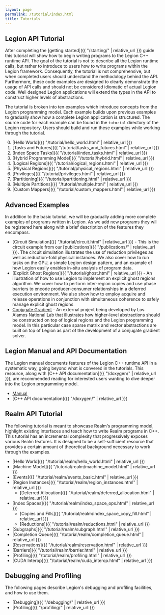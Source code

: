 ```yaml
---
layout: page
permalink: /tutorial/index.html
title: Tutorials
---
```


## Legion API Tutorial

After completing the [getting started]({{ "/starting/" | relative_url }}) guide this tutorial
will show how to begin writing programs to the Legion C++ runtime
API. The goal of the tutorial is not to describe all the Legion
runtime calls, but rather to introduce to users how to write programs
within the Legion framework. Consequently, the tutorial is not
comprehensive, but when completed users should understand the
methodology behind the API. Furthermore, these code examples are
designed to clearly demonstrate the usage of API calls and should not
be considered idiomatic of actual Legion code. Well designed Legion
applications will extend the types in the API to construct higher
levels of abstractions.

The tutorial is broken into ten examples which introduce concepts from
the Legion programming model. Each example builds upon previous
examples to gradually show how a complete Legion application is
structured. The source code for each example can be found in the
`tutorial` directory of the Legion repository. Users should build and
run these examples while working through the tutorial.

 0. [Hello World]({{ "/tutorial/hello_world.html" | relative_url }})
 1. [Tasks and Futures]({{ "/tutorial/tasks_and_futures.html" | relative_url }})
 2. [Index Space Tasks]({{ "/tutorial/index_tasks.html" | relative_url }})
 3. [Hybrid Programming Model]({{ "/tutorial/hybrid.html" | relative_url }})
 4. [Logical Regions]({{ "/tutorial/logical_regions.html" | relative_url }})
 5. [Physical Regions]({{ "/tutorial/physical_regions.html" | relative_url }})
 6. [Privileges]({{ "/tutorial/privileges.html" | relative_url }})
 7. [Partitioning]({{ "/tutorial/partitioning.html" | relative_url }})
 8. [Multiple Partitions]({{ "/tutorial/multiple.html" | relative_url }})
 9. [Custom Mappers]({{ "/tutorial/custom_mappers.html" | relative_url }})

## Advanced Examples

In addition to the basic tutorial, we will be gradually adding more
complete examples of programs written in Legion. As we add new
programs they will be registered here along with a brief description
of the features they encompass.

  * [Circuit Simulation]({{ "/tutorial/circuit.html" | relative_url }}) - This is the circuit
    example from our [publications]({{ "/publications/" | relative_url }}). The circuit
    simulation illustrates the use of reduction privileges as well as
    reduction-fold physical instances.  We also cover how to run tasks
    on the GPU, a simple Legion design pattern, and an example of how
    Legion easily enables in-situ analysis of program data.
  * [Explicit Ghost Regions]({{ "/tutorial/ghost.html" | relative_url }}) - An illustration
    of how to use Legion to implement an explicit ghost regions
    algorithm. We cover how to perform inter-region copies and use
    phase barriers to encode producer-consumer relationships in a
    deferred execution environment.  We also show how to employ
    acquire and release operations in conjunction with simultaneous
    coherence to safely manage explicit ghost regions.
  * [Conjugate Gradient](https://github.com/lanl/CODY/tree/master/legion/legion-hpcg) -
    An external project being developed by Los Alamos National Lab
    that illustrates how higher-level abstractions should be
    constructed on top of logical regions and the Legion programming
    model. In this particular case sparse matrix and vector
    abstractions are built on top of Legion as part of the development
    of a conjugate gradient solver.

## Legion Manual and API Documentation

The Legion manual documents features of the Legion C++ runtime API in
a systematic way, going beyond what is convered in the tutorials. This
resource, along with [C++ API documentation]({{ "/doxygen/" | relative_url }}), are
recommended reading for interested users wanting to dive deeper into
the Legion programming model.

  * [Manual](/pdfs/legion-manual.pdf)
  * [C++ API documentation]({{ "/doxygen/" | relative_url }})
  
## Realm API Tutorial

The following tutorial is meant to showcase Realm's programming
model, highlight existing interfaces and teach how to write Realm
programs in C++. This tutorial has an
incremental complexity that progressively exposes various Realm features.
It is designed to be a self-sufficient resource that provides a certain
amount of theoretical background necessary to work through the
examples.

 * [Hello World]({{ "/tutorial/realm/hello_world.html" | relative_url }})
 * [Machine Model]({{ "/tutorial/realm/machine_model.html" | relative_url }})
 * [Events]({{ "/tutorial/realm/events_basic.html" | relative_url }})
 * [Region Instances]({{ "/tutorial/realm/region_instances.html" | relative_url }})
   - [Deferred Allocation]({{ "/tutorial/realm/deferred_allocation.html" | relative_url }})
 * [Index Spaces]({{ "/tutorial/realm/index_space_ops.html" | relative_url }})
   - [Copies and Fills]({{ "/tutorial/realm/index_space_copy_fill.html" | relative_url }})
   - [Reductions]({{ "/tutorial/realm/reductions.html" | relative_url }})
 * [Subgraphs]({{ "/tutorial/realm/subgraph.html" | relative_url }})
 * [Completion Queue]({{ "/tutorial/realm/completion_queue.html" | relative_url }})
 * [Reservations]({{ "/tutorial/realm/reservation.html" | relative_url }})
 * [Barriers]({{ "/tutorial/realm/barrier.html" | relative_url }})
 * [Profiling]({{ "/tutorial/realm/profiling.html" | relative_url }})
 * [CUDA Interop]({{ "/tutorial/realm/cuda_interop.html" | relative_url }})

## Debugging and Profiling

The following pages describe Legion's debugging and profiling
facilities, and how to use them.

  * [Debugging]({{ "/debugging/" | relative_url }})
  * [Profiling]({{ "/profiling/" | relative_url }})
